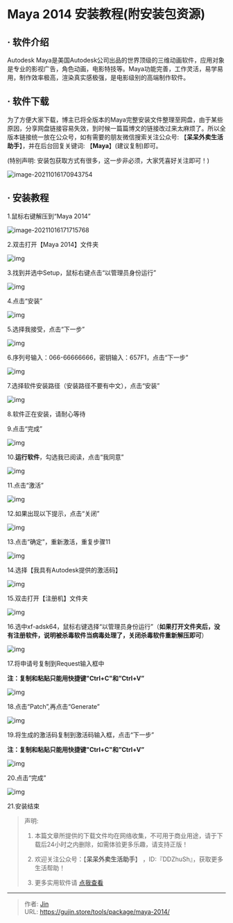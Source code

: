 # Maya 2014 安装教程(附安装包资源)


## · 软件介绍
Autodesk Maya是美国Autodesk公司出品的世界顶级的三维动画软件，应用对象是专业的影视广告，角色动画，电影特技等。Maya功能完善，工作灵活，易学易用，制作效率极高，渲染真实感极强，是电影级别的高端制作软件。

## · 软件下载
为了方便大家下载，博主已将全版本的Maya完整安装文件整理至网盘，由于某些原因，分享网盘链接容易失效，到时候一篇篇博文的链接改过来太麻烦了。所以全版本链接统一放在公众号，如有需要的朋友微信搜索关注公众号: 【**呆呆外卖生活助手**】，并在后台回复关键词: 【**Maya**】(建议复制)即可。

(特别声明: 安装包获取方式有很多，这一步非必须，大家凭喜好关注即可！)

![image-20211016170943754](https://img.gujin.store/img/image-20211016170943754.png)

## · 安装教程

1.鼠标右键解压到“Maya 2014”

![image-20211016171715768](https://img.gujin.store/img/image-20211016171715768.png)



2.双击打开【Maya 2014】文件夹

![img](https://img.gujin.store/img/v2-d4d05f7b48f1430b080537017d5850e2_720w.png)



3.找到并选中Setup，鼠标右键点击“以管理员身份运行”

![img](https://img.gujin.store/img/v2-6b05744628e6e098ccc8445dbddb0f9c_720w.png)



4.点击“安装”

![img](https://img.gujin.store/img/v2-c209da44734bb9c3747c742603578642_720w.png)

5.选择我接受，点击“下一步”

![img](https://img.gujin.store/img/v2-c0f50efcc26ca769e8d40657b7fa8d95_720w.png)



6.序列号输入：066-66666666，密钥输入：657F1，点击“下一步”

![img](https://img.gujin.store/img/v2-dcd3518f93bdfdbf7745da5d475f1739_720w.png)

7.选择软件安装路径（安装路径不要有中文），点击“安装”

![img](https://img.gujin.store/img/v2-dfd75eb1e8652b39201f4ef619a35ec4_720w.png)

8.软件正在安装，请耐心等待

9.点击“完成”

![img](https://img.gujin.store/img/v2-175988b8f1719072f7b06c203d98cfd4_720w.png)

10.**运行软件**，勾选我已阅读，点击“我同意”

![img](https://img.gujin.store/img/v2-9c62d48cc58d1309234e9522920f859f_720w.png)

11.点击“激活”

![img](https://img.gujin.store/img/v2-69f62d37a66917397bdded68b730cf9c_720w.png)

12.如果出现以下提示，点击“关闭”

![img](https://img.gujin.store/img/v2-02ae03df6ce20210c62df42128ae4e22_720w.png)

13.点击“确定”，重新激活，重复步骤11

![img](https://img.gujin.store/img/v2-151a96f951ac377d26cd141130d73479_720w.png)

14.选择【我具有Autodesk提供的激活码】

![img](https://img.gujin.store/img/v2-f96d3ea57a22424cb1637a8f9af2c0b1_720w.png)



15.双击打开【注册机】文件夹

![img](https://img.gujin.store/img/v2-9905d0a667f4ec5fa4014fec44d320b4_720w.png)

16.选中xf-adsk64，鼠标右键选择“以管理员身份运行”（**如果打开文件夹后，没有注册软件，说明被杀毒软件当病毒处理了，关闭杀毒软件重新解压即可**）

![img](https://img.gujin.store/img/v2-3d305a24735d49649f7bd806db6fb79b_720w.png)



17.将申请号复制到Request输入框中

**注：复制和粘贴只能用快捷键"Ctrl+C"和”Ctrl+V”**

![img](https://img.gujin.store/img/v2-d1f2401d42bf0bdc3ec431fb4a97cb0f_720w.png)

18.点击“Patch”,再点击“Generate”

![img](https://img.gujin.store/img/v2-c4ba468644793adaa9012b376f82aabb_720w.png)



19.将生成的激活码复制到激活码输入框，点击“下一步”

**注：复制和粘贴只能用快捷键"Ctrl+C"和”Ctrl+V”**

![img](https://img.gujin.store/img/v2-5bd727835f59be797a348c484454287e_720w.png)



20.点击“完成”

![img](https://img.gujin.store/img/v2-ac764ed72a290cf3803beae8e75f6804_720w.png)

21.安装结束




> 声明: 
>
> 1. 本篇文章所提供的下载文件均在网络收集，不可用于商业用途，请于下载后24小时之内删除，如需体验更多乐趣，请支持正版！
>
> 2. 欢迎关注公众号：【**呆呆外卖生活助手**】 ，ID:『DDZhuSh』，获取更多生活帮助！
>
> 3. 更多实用软件请  [点我查看](/tools)

---

> 作者: [Jin](https://img.gujin.store/img/favicon.ico)  
> URL: https://gujin.store/tools/package/maya-2014/  


